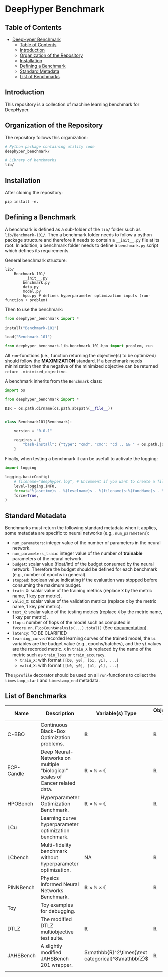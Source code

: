 # DeepHyper Benchmark

## Table of Contents

- [DeepHyper Benchmark](#deephyper-benchmark)
  - [Table of Contents](#table-of-contents)
  - [Introduction](#introduction)
  - [Organization of the Repository](#organization-of-the-repository)
  - [Installation](#installation)
  - [Defining a Benchmark](#defining-a-benchmark)
  - [Standard Metadata](#standard-metadata)
  - [List of Benchmarks](#list-of-benchmarks)

## Introduction

This repository is a collection of machine learning benchmark for DeepHyper.

## Organization of the Repository

The repository follows this organization:

```bash
# Python package containing utility code
deephyper_benchmark/

# Library of benchmarks
lib/
```

## Installation

After cloning the repository:
```python
pip install -e.
```

## Defining a Benchmark

A benchmark is defined as a sub-folder of the `lib/` folder such as `lib/Benchmark-101/`. Then a benchmark folder needs to follow a python package structure and therefore it needs to contain a `__init__.py` file at its root. In addition, a benchmark folder needs to define a `benchmark.py` script which defines its requirements.

General benchmark structure:
```
lib/
    Benchmark-101/
        __init__.py
        benchmark.py
        data.py
        model.py
        hpo.py # defines hyperparameter optimization inputs (run-function + problem)
```

Then to use the benchmark:

```python
from deephyper_benchmark import *

install("Benchmark-101")

load("Benchmark-101")

from deephyper_benchmark.lib.benchmark_101.hpo import problem, run
```

All `run`-functions (i.e., function returning the objective(s) to be optimized) should follow the **MAXIMIZATION** standard. If a benchmark needs minimization then the negative of the minimized objective can be returned `return -minimized_objective`.

A benchmark inherits from the `Benchmark` class:

```python
import os

from deephyper_benchmark import *

DIR = os.path.dirname(os.path.abspath(__file__))


class Benchmark101(Benchmark):

    version = "0.0.1"

    requires = {
        "bash-install": {"type": "cmd", "cmd": "cd .. && " + os.path.join(DIR, "../install.sh")},
    }

```

Finally, when testing a benchmark it can be usefull to activate the logging:

```python
import logging

logging.basicConfig(
    # filename="deephyper.log", # Uncomment if you want to create a file with the logs
    level=logging.INFO,
    format="%(asctime)s - %(levelname)s - %(filename)s:%(funcName)s - %(message)s",
    force=True,
)
```

## Standard Metadata

Benchmarks must return the following standard metadata when it applies, some metadata are specific to neural networks (e.g., `num_parameters`):

- `num_parameters`: integer value of the number of parameters in the neural network.
- `num_parameters_train`: integer value of the number of **trainable** parameters of the neural network.
- `budget`: scalar value (float/int) of the budget consumed by the neural network. Therefore the budget should be defined for each benchmark (e.g., number of epochs in general).
- `stopped`: boolean value indicating if the evaluation was stopped before consuming the maximum budget.
- `train_X`:  scalar value of the training metrics (replace `X` by the metric name, 1 key per metric).
- `valid_X`: scalar value of the validation metrics (replace `X` by the metric name, 1 key per metric).
- `test_X`: scalar value of the testing metrics (replace `X` by the metric name, 1 key per metric).
- `flops`: number of flops of the model such as computed in `fvcore.nn.FlopCountAnalysis(...).total()` (See [documentation](https://detectron2.readthedocs.io/en/latest/modules/fvcore.html#module-fvcore.nn)).
- `latency`: TO BE CLARIFIED
- `learning_curve`: recorded learning curves of the trained model, the `bi` variables are the budget value (e.g., epochs/batches), and the `yi` values are the recorded metric. `X` in `train_X` is replaced by the name of the metric such as `train_loss` or `train_accuracy`.
    - `train_X`: with format `[[b0, y0], [b1, y1], ...]`
    - `valid_X`: with format `[[b0, y0], [b1, y1], ...]`


The `@profile` decorator should be used on all `run`-functions to collect the `timestamp_start` and `timestamp_end` metadata.

## List of Benchmarks

| Name       | Description                                                                  | Variable(s) Type                             | Objective(s) Type | Multi-Objective | Multi-Fidelity | Evaluation Duration |
| ---------- | ---------------------------------------------------------------------------- | -------------------------------------------- | ----------------- | --------------- | -------------- | ------------------- |
| C-BBO      | Continuous Black-Box Optimization problems.                                  | $\mathbb{R}$                                 | $\mathbb{R}$      | ❌              | ❌             | ms                  |
| ECP-Candle | Deep Neural-Networks on multiple "biological" scales of Cancer related data. | $\mathbb{R}\times\mathbb{N}\times\mathbb{C}$ | $\mathbb{R}$      | ❌              | ❌             | min                 |
| HPOBench   | Hyperparameter Optimization Benchmark.                                       | $\mathbb{R}\times\mathbb{N}\times\mathbb{C}$ | $\mathbb{R}$      | ❌              | ✅             | ms to min           |
| LCu        | Learning curve hyperparameter optimization benchmark.                        |                                              |                   |                 |                |                     |
| LCbench    | Multi-fidelity benchmark without hyperparameter optimization.                | NA                                           | $\mathbb{R}$      | ❌              | ✅             | secondes            |
| PINNBench  | Physics Informed Neural Networks Benchmark.                                  | $\mathbb{R}\times\mathbb{N}\times\mathbb{C}$                            | $\mathbb{R}$      | ❌              | ✅             | ms                  |
| Toy        | Toy examples for debugging.                                                  |                                              |                   |                 |                |                     |
| DTLZ       | The modified DTLZ multiobjective test suite.                                 |  $\mathbb{R}$                                |  $\mathbb{R}$     | ✅              |  ❌            | configurable        |
| JAHSBench  | A slightly modified JAHSBench 201 wrapper.                                   |  $\mathbb{R}^2\times{\text categorical}^8\mathbb{Z}$                               |  $\mathbb{R}$     | ✅              |  ❌            | configurable        |
|                |                                                                          |                                              |                   |                 |                |                     |
      
      
      
      
      
      
      
  
      
      
      
      
      
      
  
      
      
      
      
